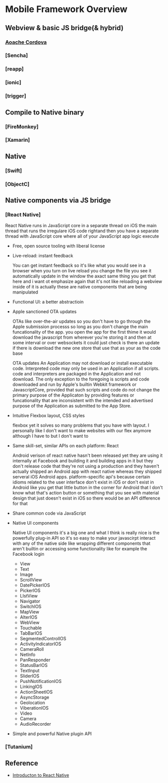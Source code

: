 # Mobile Framework Overview

## Webview & basic JS bridge(& hybrid)

### [Aoache Cordova](https://en.wikipedia.org/wiki/Apache_Cordova)

### [Sencha]

### [reapp]

### [ionic]

### [trigger]

## Compile to Native binary

### [FireMonkey]

### [Xamarin]

## Native

### [Swift]

### [ObjectC]

## Native components via JS bridge

### [React Native]

  React Native runs in JavaScript core in a separate thread on iOS the main thread that runs the irregulare iOS code rightand then you have a separate thread with JavaScript core where all of your JavaScript app logic execute

- Free, open source tooling with liberal license
- Live-reload: instant feedback

  You can get instant feedback so it's like what you would see in a browser when you turn on live reload you change the file you see it automatically update in the window the axact same thing you get that here and i want ot emphasize again that it's not like reloading a webview inside of it is actually these are native components that are being manipulated

- Functional UI: a better abstractioin

- Apple sanctioned OTA updates

  OTAs like over-the-air updates so you don't have to go through the Apple submission processs so long as you don't change the main funcationality of the app. you open the app for the first thime it would download the javascript from wherever you're storing it and then at some interval or over websockets it could just check is there an update if there is download the new one store that use that as your as the code base

  OTA updates
  An Application may not download or install executable code. Interpreted code may only be used in an Application if all scripts. code and interpreters are packaged in the Application and not download. The only exception to the foregoing is scripts and code downloaded and run by Apple's builtin Webkit framework or JavascriptCore, provided that such scripts and code do not change the primary purpose of the Applicaton by providing features or funcationality that are inconsistent with the intended and advertised purpose of the Application as submitted to the App Store.

- Intuitive Flexbox layout, CSS styles

  flexbox yet it solves so many problems that you have with layout. I personally like I don't want to make websites with our flex anymore although I have to but I don't want to

- Same skill-set, similar APIs on each platform: React

  Android verison of react native hasn't been released yet they are using it internally at Facebook and building it and building apps in it but they don't release code that they're not using a production and they haven't actually shipped an Android app with react native whereas they shipped serveral iOS Android apps.
  platform-specific api's because certain idioms related to the user interface don't exist in iOS or don't exist in Android like you get that little button in the corner for Android that I don't know what that's action button or something that you see with material design that just doesn't exist in iOS so there would be an API difference for that

- Share common code via JavaScript

- Native UI components

  Native UI components it's a big one and what I think is really nice is the powerfully plug-in API so it's so easy to make your javascirpt interact with any of the native side like wrapping different components that aren't builtin or accessing some functionality like for example the Facebook login

  - View
  - Text
  - Image
  - ScrollView
  - DatePickerIOS
  - PickerIOS
  - LIstView
  - Navigator
  - SwitchIOS
  - MapView
  - AlterIOS
  - WebView
  - Touchable
  - TabBarIOS
  - SegmentedControlIOS
  - ActivityIndicatorIOS
  - CameraRoll
  - NetInfo
  - PanResponder
  - StatusBarIOS
  - TextInput
  - SliderIOS
  - PushNotificationIOS
  - LinkingIOS
  - ActionSheetIOS
  - AsyncStorage
  - Geolocation
  - ViberationIOS
  - Video
  - Camera
  - AudioRecorder
  


- Simple and powerful Native plugin API

### [Tutanium]

## Reference

- [Introducton to React Native](http://brentvatne.ca/react-native-intro-talk/)
